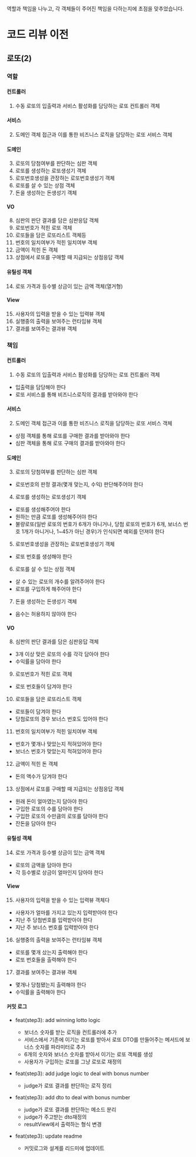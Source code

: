 역할과 책임을 나누고, 각 객체들이 주어진 책임을 다하는지에 초점을 맞추었습니다.

# 코드 리뷰 이전

## 로또(2)

### 역할

#### 컨트롤러

1. 수동 로또의 입출력과 서비스 활성화를 담당하는 로또 컨트롤러 객체

#### 서비스

2. 도메인 객체 접근과 이를 통한 비즈니스 로직을 담당하는 로또 서비스 객체

#### 도메인

3. 로또의 당첨여부를 판단하는 심판 객체
4. 로또를 생성하는 로또생성기 객체
5. 로또번호생성을 관장하는 로또번호생성기 객체
6. 로또를 살 수 있는 상점 객체
7. 돈을 생성하는 돈생성기 객체

#### VO

8. 심판의 판단 결과를 담은 심판응답 객체
9. 로또번호가 적힌 로또 객체
10. 로또들을 담은 로또리스트 객체등
11. 번호의 일치여부가 적힌 일치여부 객체    
12. 금액이 적힌 돈 객체
13. 상점에서 로또를 구매할 때 지급되는 상점응답 객체

#### 유틸성 객체

14. 로또 가격과 등수별 상금이 있는 금액 객체(열거형)

#### View

15. 사용자의 입력을 받을 수 있는 입력뷰 객체
16. 실행중의 출력을 보여주는 런타임뷰 객체
17. 결과를 보여주는 결과뷰 객체

### 책임

#### 컨트롤러

1. 수동 로또의 입출력과 서비스 활성화를 담당하는 로또 컨트롤러 객체

- 입출력을 담당해야 한다
- 로또 서비스를 통해 비즈니스로직의 결과를 받아와야 한다

#### 서비스

2. 도메인 객체 접근과 이를 통한 비즈니스 로직을 담당하는 로또 서비스 객체

- 상점 객체를 통해 로또를 구매한 결과를 받아와야 한다
- 심판 객체을 통해 로또 구매의 결과를 받아와야 한다

#### 도메인

3. 로또의 당첨여부를 판단하는 심판 객체

- 로또번호의 판정 결과(몇개 맞는지, 수익) 판단해주어야 한다

4. 로또를 생성하는 로또생성기 객체

- 로또를 생성해주어야 한다
- 원하는 만큼 로또를 생성해주어야 한다
- 불량로또(일반 로또의 번호가 6개가 아니거나, 당첨 로또의 번호가 6개, 보너스 번호 1개가 아니거나, 
  1~45가 아닌 경우)가 인식되면 예외를 던져야 한다

5. 로또번호생성을 관장하는 로또번호생성기 객체

- 로또 번호를 생성해야 한다

6. 로또를 살 수 있는 상점 객체

- 살 수 있는 로또의 개수를 알려주어야 한다
- 로또를 구입하게 해주어야 한다

7. 돈을 생성하는 돈생성기 객체

- 음수는 허용하지 않아야 한다

#### VO

8. 심판의 판단 결과를 담은 심판응답 객체

- 3개 이상 맞은 로또의 수를 각각 담아야 한다
- 수익률을 담아야 한다

9. 로또번호가 적힌 로또 객체

- 로또 번호들이 담겨야 한다

10. 로또들을 담은 로또리스트 객체

- 로또들이 담겨야 한다
- 당첨로또의 경우 보너스 번호도 있어야 한다

11. 번호의 일치여부가 적힌 일치여부 객체

- 번호가 몇개나 맞았는지 적혀있어야 한다
- 보너스 번호가 맞았는지 적혀있어야 한다

12. 금액이 적힌 돈 객체

- 돈의 액수가 담겨야 한다

13. 상점에서 로또를 구매할 때 지급되는 상점응답 객체

- 원래 돈이 얼마였는지 담아야 한다
- 구입한 로또의 수를 담아야 한다
- 구입한 로또의 수만큼의 로또를 담아야 한다
- 잔돈을 담아야 한다

#### 유틸성 객체

14. 로또 가격과 등수별 상금이 있는 금액 객체

- 로또의 금액을 담아야 한다
- 각 등수별로 상금이 얼마인지 담아야 한다

#### View

15. 사용자의 입력을 받을 수 있는 입력뷰 객체다

- 사용자가 얼마를 가지고 있는지 입력받아야 한다
- 지난 주 당첨번호를 입력받아야 한다
- 지난 주 보너스 번호를 입력받아야 한다 

16. 실행중의 출력을 보여주는 런타임뷰 객체

- 로또를 몇개 샀는지 출력해야 한다
- 로또 번호들을 출력해야 한다

17. 결과를 보여주는 결과뷰 객체

- 몇개나 당첨됐는지 출력해야 한다
- 수익률을 출력해야 한다

#### 커밋 로그

- feat(step3): add winning lotto logic

  - 보너스 숫자를 받는 로직을 컨트롤러에 추가
  - 서비스에서 기존에 이기는 로또를 받아서 로또 DTO를 만들어주는 메서드에 보너스 숫자를 파라미터로 추가
  - 6개의 숫자와 보너스 숫자를 받아서 이기는 로또 객체를 생성
  - 사용자가 구입하는 로또를 그냥 로또로 재정의

- feat(step3): add judge logic to deal with bonus number

  - judge가 로또 결과를 판단하는 로직 정리

- feat(step3): add dto to deal with bonus number

  - judge가 로또 결과를 판단하는 메소드 분리
  - judge가 주고받는 dto재정의
  - resultView에서 출력하는 형식 변경

- feat(step3): update readme

  - 커밋로그와 설계를 리드미에 업데이트
